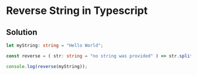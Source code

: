 # Reverse String in Typescript

## Solution

```Typescript
let myString: string = "Hello World";

const reverse = ( str: string = "no string was provided" ) => str.split("").reverse().join("");

console.log(reverse(myString));

```